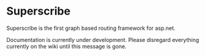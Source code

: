 Superscribe
===========

Superscribe is the first graph based routing framework for asp.net.

Documentation is currently under development. Please disregard everything currently on the wiki until this message is gone.
